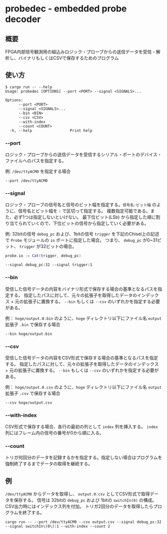 # probedec - embedded probe decoder

## 概要

FPGA内部信号観測用の組込みロジック・プローブからの送信データを受信・解析し、バイナリもしくはCSVで保存するためのプログラム

## 使い方

```
$ cargo run -- --help
Usage: probedec [OPTIONS] --port <PORT> --signal <SIGNALS>...

Options:
      --port <PORT>          
      --signal <SIGNALS>...  
      --bin <BIN>            
      --csv <CSV>            
      --with-index           
      --count <COUNT>        
  -h, --help                 Print help
```

### --port

ロジック・プローブからの送信データを受信するシリアル・ポートのデバイス・ファイルへのパスを指定する。

例: `/dev/ttyACM0` を指定する場合

```
--port /dev/ttyACM0
```

### --signal

ロジック・プローブの信号名と信号のビット幅を指定する。`信号名:ビット幅` のように、信号名とビット幅を `:` で区切って指定する。 複数指定可能である。また、必ず1つは指定しないといけない。
最下位ビット(LSb) から指定した順に割り当てられていくので、下位ビットの信号から指定していく必要がある。

例: 32bitの信号 `debug_pc` および、1bitの信号 `trigger` を下記のChisel上の記述で `Probe` モジュールの `in` ポートに指定した場合。
つまり、 `debug_pc` が0~31ビット、 `trigger` が32ビットの場合。

```scala
probe.io := Cat(trigger, debug_pc)
```

```
--signal debug_pc:32 --signal trigger:1
```

### --bin

受信した信号データの内容をバイナリ形式で保存する場合の基準となるパスを指定する。
指定したパスに対して、元々の拡張子を取得したデータのインデックス + 元の拡張子に置換する。
`--bin` もしくは `--csv` のいずれかを指定する必要がある。

例： `hoge/output.0.bin` のように、`hoge` ディレクトリ以下にファイル名 `output` 拡張子 `.bin` で保存する場合

```
--bin hoge/output.bin
```

### --csv

受信した信号データの内容をCSV形式で保存する場合の基準となるパスを指定する。
指定したパスに対して、元々の拡張子を取得したデータのインデックス + 元の拡張子に置換する。
`--bin` もしくは `--csv` のいずれかを指定する必要がある。

例： `hoge/output.0.csv` のように、`hoge` ディレクトリ以下にファイル名 `output` 拡張子 `.csv` で保存する場合

```
--csv hoge/output.csv
```

### --with-index

CSV形式で保存する場合、各行の最初の列として `index` 列を挿入する。
`index` 列にはフレーム内の信号の番号が0から順に入る。

### --count

トリガ何回分のデータを記録するかを指定する。指定しない場合はプログラムを強制終了するまでデータの取得を継続する。


## 例

`/dev/ttyACM0` からデータを取得し、 `output.0.csv` としてCSV形式で取得データを保存する。
信号は 32bitの `debug_pc` および 1bitの `switchIn(0)` の構成。
CSV出力時にはインデックス列を付加。
トリガ2回分のデータを取得したらプログラムを終了する。

```
cargo run -- --port /dev/ttyACM0 --csv output.csv --signal debug_pc:32 --signal switchIn\(0\):1 --with-index --count 2
```